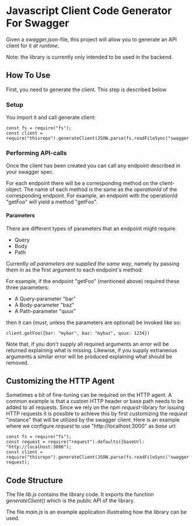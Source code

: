 # Javascript Client Code Generator For Swagger

Given a *swagger.json*-file, this project will allow you to generate an API client for it *at runtime*.

Note: the library is currently only intended to be used in the backend.

## How To Use

First, you need to generate the client. This step is described below

### Setup
You import it and call generate client:

```
const fs = require("fs");
const client = require("thisrepo").generateClient(JSON.parse(fs.readFileSync("swagger.json")));
```

### Performing API-calls
Once the client has been created you can call any endpoint described in your swagger spec.

For each endpoint there will be a corresponding method on the client-object. The name of each method
is the same as the *operationId* of the corresponding endpoint. For example, an endpoint with the
operationId "getFoo" will yield a method "getFoo".

#### Parameters
There are different types of parameters that an endpoint might require.
- Query
- Body
- Path

Currently *all parameters are supplied the same way*, namely by passing them in as the first argument to
each endpoint's method.

For example, if the endpoint "getFoo" (mentioned above) required these three parameters:
- A Query-parameter "bar"
- A Body-parameter "baz"
- A Path-parameter "quux"

then it can (*must*, unless the parameters are optional) be invoked like so:

```
client.getFoo({bar: "mybar", baz: "mybaz", quux: 1234})
```

Note that, if you don't supply all required arguments an error will be returned explaining what is missing.
Likewise, if you supply extraneous arguments a similar error will be produced explaining what should be removed.

## Customizing the HTTP Agent

Sometimes a bit of fine-tuning can be required on the HTTP agent. A common example is that a custom HTTP header or
base path needs to be added to all requests. Since we rely on the npm *request*-library for issuing HTTP requests it
is possible to achieve this by first customizing the *request* "instance" that will be utilized by the swagger client.
Here is an example where we configure *request* to use "http://localhost:3000" as *base url*:

```
const fs = require("fs");
const request = require("request").defaults({baseUrl: "http://localhost:3000");
const client = require("thisrepo").generateClient(JSON.parse(fs.readFileSync("swagger.json")), request);
```

## Code Structure

The file *lib.js* contains the library code. It exports the function *generateClient()* which is the public API of the library.

The file *main.js* is an example application illustrating how the library can be used.